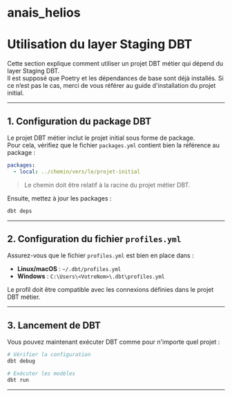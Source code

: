 # anais_helios

# Utilisation du layer Staging DBT

Cette section explique comment utiliser un projet DBT métier qui dépend du layer Staging DBT.  
Il est supposé que Poetry et les dépendances de base sont déjà installés. Si ce n’est pas le cas, merci de vous référer au guide d'installation du projet initial.

---

## 1. Configuration du package DBT

Le projet DBT métier inclut le projet initial sous forme de package.  
Pour cela, vérifiez que le fichier `packages.yml` contient bien la référence au package :

```yaml
packages:
  - local: ../chemin/vers/le/projet-initial
```

> Le chemin doit être relatif à la racine du projet métier DBT.

Ensuite, mettez à jour les packages :

```bash
dbt deps
```

---

## 2. Configuration du fichier `profiles.yml`

Assurez-vous que le fichier `profiles.yml` est bien en place dans :

- **Linux/macOS** : `~/.dbt/profiles.yml`
- **Windows** : `C:\Users\<VotreNom>\.dbt\profiles.yml`

Le profil doit être compatible avec les connexions définies dans le projet DBT métier.

---

## 3. Lancement de DBT

Vous pouvez maintenant exécuter DBT comme pour n'importe quel projet :

```bash
# Vérifier la configuration
dbt debug

# Exécuter les modèles
dbt run

```

---